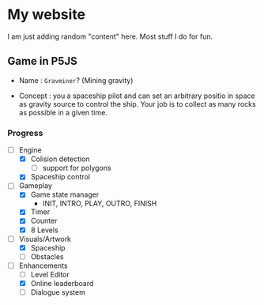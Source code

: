 # My website

I am just adding random "content" here. Most stuff I do for fun.

## Game in P5JS

* Name : `Gravminer`? (Mining gravity)

* Concept : you a spaceship pilot and can set an arbitrary positio in space as gravity source to control the ship. Your job is to collect as many rocks as possible in a given time.

### Progress

- [ ] Engine
    - [x] Colision detection
        - [ ] support for polygons
    - [x] Spaceship control
- [ ] Gameplay
    - [x] Game state manager
        - INIT, INTRO, PLAY, OUTRO, FINISH
    - [x] Timer
    - [x] Counter
    - [x] 8 Levels
- [ ] Visuals/Artwork
    - [x] Spaceship
    - [ ] Obstacles

- [ ] Enhancements
    - [ ] Level Editor
    - [x] Online leaderboard
    - [ ] Dialogue system
